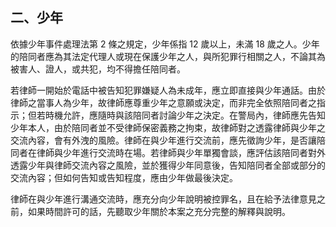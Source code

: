 ## 二、少年

依據少年事件處理法第 2 條之規定，少年係指 12 歲以上，未滿 18 歲之人。少年的陪同者應為其法定代理人或現在保護少年之人，與所犯罪行相關之人，不論其為被害人、證人，或共犯，均不得擔任陪同者。

若律師一開始於電話中被告知犯罪嫌疑人為未成年，應立即直接與少年通話。由於律師之當事人為少年，故律師應尊重少年之意願或決定，而非完全依照陪同者之指示；但若時機允許，應隨時與該陪同者討論少年之決定。在警局內，律師應先告知少年本人，由於陪同者並不受律師保密義務之拘束，故律師對之透露律師與少年之交流內容，會有外洩的風險。律師在與少年進行交流前，應先徵詢少年，是否讓陪同者在律師與少年進行交流時在場。若律師與少年單獨會談，應評估該陪同者對外透露少年與律師交流內容之風險，並於獲得少年同意後，告知陪同者全部或部分的交流內容；但如何告知或告知程度，應由少年做最後決定。

律師在與少年進行溝通交流時，應充分向少年說明被控罪名，且在給予法律意見之前，如果時間許可的話，先聽取少年關於本案之充分完整的解釋與說明。

